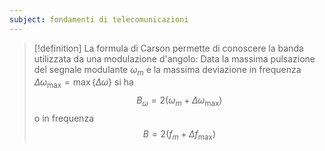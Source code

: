 ```yaml
---
subject: fondamenti di telecomunicazioni
---
```

> [!definition]
> La formula di Carson permette di conoscere la banda utilizzata da una modulazione d'angolo:
> Data la massima pulsazione del segnale modulante $\omega_m$ e la massima deviazione in frequenza $\Delta\omega_{\max}=\max\{\Delta\omega\}$ si ha
> $$
> B_\omega=2(\omega_m+\Delta\omega_{\max})
> $$
> o in frequenza
> $$
> B=2(f_m+\Delta f_{\max})
> $$